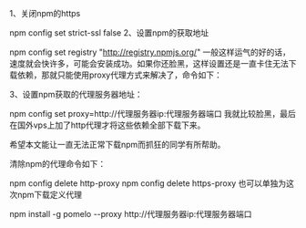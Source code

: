 1、关闭npm的https

npm config set strict-ssl false 
2、设置npm的获取地址

npm config set registry "http://registry.npmjs.org/"
一般这样运气的好的话，速度就会快许多，可能会安装成功。如果你还脸黑，这样设置还是一直卡住无法下载依赖，那就只能使用proxy代理方式来解决了，命令如下：

3、设置npm获取的代理服务器地址：

npm config set proxy=http://代理服务器ip:代理服务器端口
我就比较脸黑，最后在国外vps上加了http代理才将这些依赖全部下载下来。

希望本文能让一直无法正常下载npm而抓狂的同学有所帮助。

清除npm的代理命令如下：

npm config delete http-proxy
npm config delete https-proxy
也可以单独为这次npm下载定义代理

npm install -g pomelo --proxy http://代理服务器ip:代理服务器端口